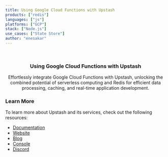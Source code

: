 ```yaml
---
title: Using Google Cloud Functions with Upstash
products: ["redis"]
languages: ["js"]
platforms: ["GCP"]
stack: ["Node.js"]
use_cases: ["State Store"]
author: "enesakar"
---
```


<br />
<div align="center">

  <h3 align="center">Using Google Cloud Functions with Upstash</h3>

  <p align="center">
    Effortlessly integrate Google Cloud Functions with Upstash, unlocking the combined potential of serverless computing and Redis for efficient data processing, caching, and real-time application development.
  </p>
</div>

### Learn More

To learn more about Upstash and its services, check out the following resources:

- [Documentation](https://docs.upstash.com)
- [Website](https://upstash.com)
- [Blog](https://upstash.com/blog)
- [Console](https://console.upstash.com)
- [Discord](https://upstash.com/discord)
